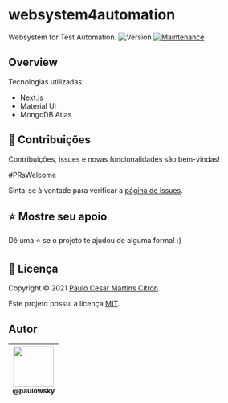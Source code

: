 # websystem4automation
Websystem for Test Automation.
![Version](https://img.shields.io/badge/version-1.0-blue.svg?cacheSeconds=2592000)
[![Maintenance](https://img.shields.io/badge/Maintained%3F-yes-green.svg)](https://github.com/paulowsky/websystem4automation/graphs/commit-activity)

## Overview
Tecnologias utilizadas:
- Next.js
- Material UI
- MongoDB Atlas

## 🤝 Contribuições

Contribuições, issues e novas funcionalidades são bem-vindas!

#PRsWelcome

Sinta-se à vontade para verificar a [página de issues](https://github.com/paulowsky/websystem4automation/issues). 

## ⭐️ Mostre seu apoio

Dê uma ⭐️ se o projeto te ajudou de alguma forma! :)

## 📝 Licença

Copyright © 2021 [Paulo Cesar Martins Citron](https://github.com/paulowsky).

Este projeto possui a licença [MIT](https://github.com/paulowsky/websystem4automation/blob/main/LICENSE).

## Autor
| [<img src="https://github.com/paulowsky.png?size=80" width=80><br><sub>@paulowsky</sub>](https://github.com/paulowsky) |
| :---: |
